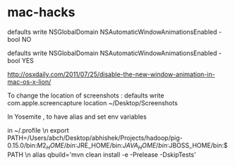 # mac-hacks

defaults write NSGlobalDomain NSAutomaticWindowAnimationsEnabled -bool NO

defaults write NSGlobalDomain NSAutomaticWindowAnimationsEnabled -bool YES 

http://osxdaily.com/2011/07/25/disable-the-new-window-animation-in-mac-os-x-lion/

To change the location of screenshots :
 defaults write com.apple.screencapture location ~/Desktop/Screenshots
 
In Yosemite , to have alias and set env variables

in ~/.profile \n
 export PATH=/Users/abch/Desktop/abhishek/Projects/hadoop/pig-0.15.0/bin:$M2_HOME/bin:$JRE_HOME/bin:$JAVA_HOME/bin:$JBOSS_HOME/bin:$PATH  \n
 alias qbuild='mvn clean install -e -Prelease -DskipTests'

  
